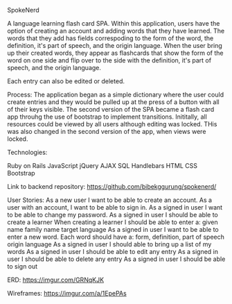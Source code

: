 SpokeNerd

A language learning flash card SPA. Within this application, users have the option of creating an account and adding words that they have learned. The words that they add has fields correspoding to the form of the word, the definition, it's part of speech, and the origin language. When the user bring up their created words, they appear as flashcards that show the form of the word on one side and flip over to the side with the definition, it's part of speech, and the origin language.

Each entry can also be edited or deleted.

Process: The application began as a simple dictionary where the user could create entries and they would be pulled up at the press of a button with all of their keys visible. The second version of the SPA became a flash card app throuhg the use of bootstrap to implement transitions. Inititally, all resources could be viewed by all users although editing was locked. THis was also changed in the second version of the app, when views were locked.

Technologies:

Ruby on Rails JavaScript jQuery AJAX SQL Handlebars HTML CSS Bootstrap

Link to backend repository: https://github.com/bibekggurung/spokenerd/

User Stories: As a new user I want to be able to create an account. As a user with an account, I want to be able to sign in. As a signed in user I want to be able to change my password. As a signed in user I should be able to create a learner When creating a learner I should be able to enter a: given name family name target language As a signed in user I want to be able to enter a new word. Each word should have a: form, definition, part of speech origin language As a signed in user I should able to bring up a list of my words As a signed in user I should be able to edit any entry As a signed in user I should be able to delete any entry As a signed in user I should be able to sign out

ERD: https://imgur.com/GRNqKJK

Wireframes: https://imgur.com/a/1EpePAs

